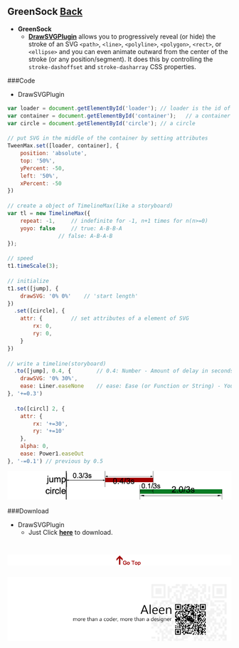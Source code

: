 ## GreenSock [Back](./../Framework.md)

- **GreenSock** 
	- [**DrawSVGPlugin**](http://greensock.com/drawSVG) allows you to progressively reveal (or hide) the stroke of an SVG ```<path>```, ```<line>```, ```<polyline>```, ```<polygon>```, ```<rect>```, or ```<ellipse>``` and you can even animate outward from the center of the stroke (or any position/segment). It does this by controlling the ```stroke-dashoffset``` and ```stroke-dasharray``` CSS properties.

###Code
- DrawSVGPlugin

```js
var loader = document.getElementById('loader');	// loader is the id of the SVG
var container = document.getElementById('container');	// a container containing the SVG
var circle = document.getElementById('circle');	// a circle

// put SVG in the middle of the container by setting attributes
TweenMax.set([loader, container], {
	position: 'absolute',
	top: '50%',
	yPercent: -50,
	left: '50%',
	xPercent: -50
})

// create a object of TimelineMax(like a storyboard)
var tl = new TimelineMax({
	repeat: -1,		// indefinite for -1, n+1 times for n(n>=0)
	yoyo: false		// true: A-B-B-A
				// false: A-B-A-B
});

// speed
t1.timeScale(3);

// initialize
t1.set([jump], {
	drawSVG: '0% 0%'	// 'start length'
})
  .set([circle], {
	attr: {			// set attributes of a element of SVG		
		rx: 0,
		ry: 0,
	}
})

// write a timeline(storyboard)
  .to([jump], 0.4, {		// 0.4: Number - Amount of delay in seconds (or frames for frames-based tweens) before the animation should begin.
	drawSVG: '0% 30%',
	ease: Liner.easeNone	// ease: Ease (or Function or String) - You can choose from various eases to control the rate of change during the animation, giving it a specific "feel".
}, '+=0.3')

  .to([circl] 2, {
	attr: {
		rx: '+=30',
		ry: '+=10'
	},
	alpha: 0,
	ease: Power1.easeOut
}, '-=0.1')	// previous by 0.5

```

<img src="./api.png">


###Download
- DrawSVGPlugin
	- Just Click [**here**](https://github.com/aleen42/PersonalWiki/raw/master/Programming/JavaScript/Framework/GreenSock/DrawSVGPlugin.rar) to download.


<a href="#" style="left:200px;"><img src="./../../../../pic/gotop.png"></a>
=====
<a href="http://aleen42.github.io/" target="_blank" ><img src="./../../../../pic/tail.gif"></a>